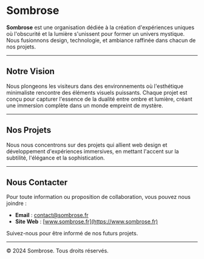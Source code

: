 # Sombrose

**Sombrose** est une organisation dédiée à la création d'expériences uniques où l'obscurité et la lumière s'unissent pour former un univers mystique. Nous fusionnons design, technologie, et ambiance raffinée dans chacun de nos projets.

---

## Notre Vision

Nous plongeons les visiteurs dans des environnements où l'esthétique minimaliste rencontre des éléments visuels puissants. Chaque projet est conçu pour capturer l'essence de la dualité entre ombre et lumière, créant une immersion complète dans un monde empreint de mystère.

---

## Nos Projets

Nous nous concentrons sur des projets qui allient web design et développement d'expériences immersives, en mettant l'accent sur la subtilité, l'élégance et la sophistication.

---

## Nous Contacter

Pour toute information ou proposition de collaboration, vous pouvez nous joindre :

- **Email** : contact@sombrose.fr
- **Site Web** : [www.sombrose.fr](https://www.sombrose.fr)

Suivez-nous pour être informé de nos futurs projets.

---

© 2024 Sombrose. Tous droits réservés.
